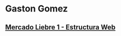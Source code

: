 # Gaston Gomez
## [Mercado Liebre 1 - Estructura Web](https://github.com/gastonutn/MercadoLiebre/tree/estructuraweb)